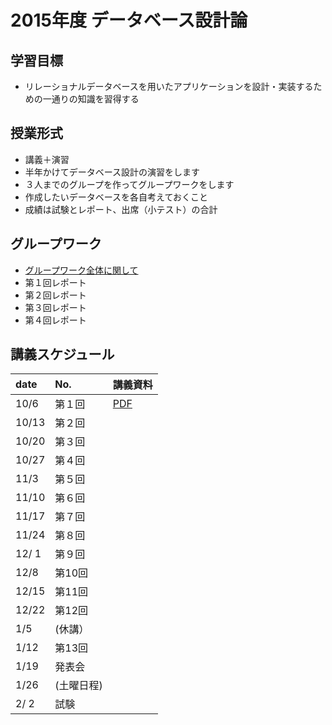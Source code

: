 2015年度 データベース設計論
====

## 学習目標
* リレーショナルデータベースを用いたアプリケーションを設計・実装するための一通りの知識を習得する

## 授業形式
* 講義＋演習
* 半年かけてデータベース設計の演習をします
 * ３人までのグループを作ってグループワークをします
 * 作成したいデータベースを各自考えておくこと
* 成績は試験とレポート、出席（小テスト）の合計

## グループワーク
* [グループワーク全体に関して](groupwork.md)
* 第１回レポート
* 第２回レポート
* 第３回レポート
* 第４回レポート

## 講義スケジュール

| date  | No. | 講義資料 |
|:------|:----|:--------|
| 10/6  | 第１回 |[PDF](pdf/1st.pdf)|
| 10/13 | 第２回 | |
| 10/20 | 第３回 | |
| 10/27 | 第４回 | |
| 11/3 | 第５回 | |
| 11/10 | 第６回 | |
| 11/17 | 第７回 | |
| 11/24 | 第８回 | |
| 12/ 1 | 第９回 | |
| 12/8 | 第10回 | |
| 12/15 | 第11回 | |
| 12/22 | 第12回 | |
|  1/5  | (休講）| |
|  1/12 | 第13回 | |
|  1/19 | 発表会 | |
|  1/26 | (土曜日程) | |
|  2/ 2 | 試験 | |

